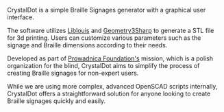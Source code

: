 CrystalDot is a simple Braille Signages generator with a graphical user interface.

The software utilizes [Liblouis](https://github.com/liblouis/liblouis) and [Geometry3Sharp](https://github.com/gradientspace/geometry3Sharp) to generate a STL file for 3d printing. Users can customize various parameters such as the signage and Braille dimensions according to their needs.

Developed as part of [Prowadnica Foundation's](https://prowadnica.org) mission, which is a polish organization for the blind, CrystalDot aims to simplify the process of creating Braille signages for non-expert users.

While we are using more complex, advanced OpenSCAD scripts internally, CrystalDot offers a straightforward solution for anyone looking to create Braille signages quickly and easily.